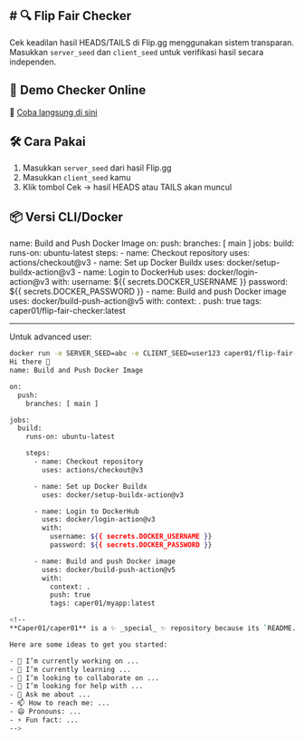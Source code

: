 ## # 🔍 Flip Fair Checker

Cek keadilan hasil HEADS/TAILS di Flip.gg menggunakan sistem transparan. Masukkan `server_seed` dan `client_seed` untuk verifikasi hasil secara independen.

## 🚀 Demo Checker Online

🔗 [Coba langsung di sini](https://caper01.github.io/flip-fair-checker)

## 🛠️ Cara Pakai

1. Masukkan `server_seed` dari hasil Flip.gg
2. Masukkan `client_seed` kamu
3. Klik tombol Cek → hasil HEADS atau TAILS akan muncul

## 📦 Versi CLI/Docker
name: Build and Push Docker Image
on:
  push:
    branches: [ main ]
jobs:
  build:
    runs-on: ubuntu-latest
    steps:
      - name: Checkout repository
        uses: actions/checkout@v3
      - name: Set up Docker Buildx
        uses: docker/setup-buildx-action@v3
      - name: Login to DockerHub
        uses: docker/login-action@v3
        with:
          username: ${{ secrets.DOCKER_USERNAME }}
          password: ${{ secrets.DOCKER_PASSWORD }}
      - name: Build and push Docker image
        uses: docker/build-push-action@v5
        with:
          context: .
          push: true
          tags: caper01/flip-fair-checker:latest

---
Untuk advanced user:
```bash
docker run -e SERVER_SEED=abc -e CLIENT_SEED=user123 caper01/flip-fair-checker
Hi there 👋
name: Build and Push Docker Image

on:
  push:
    branches: [ main ]

jobs:
  build:
    runs-on: ubuntu-latest

    steps:
      - name: Checkout repository
        uses: actions/checkout@v3

      - name: Set up Docker Buildx
        uses: docker/setup-buildx-action@v3

      - name: Login to DockerHub
        uses: docker/login-action@v3
        with:
          username: ${{ secrets.DOCKER_USERNAME }}
          password: ${{ secrets.DOCKER_PASSWORD }}

      - name: Build and push Docker image
        uses: docker/build-push-action@v5
        with:
          context: .
          push: true
          tags: caper01/myapp:latest

<!--
**Caper01/caper01** is a ✨ _special_ ✨ repository because its `README.md` (this file) appears on your GitHub profile.

Here are some ideas to get you started:

- 🔭 I’m currently working on ...
- 🌱 I’m currently learning ...
- 👯 I’m looking to collaborate on ...
- 🤔 I’m looking for help with ...
- 💬 Ask me about ...
- 📫 How to reach me: ...
- 😄 Pronouns: ...
- ⚡ Fun fact: ...
-->
